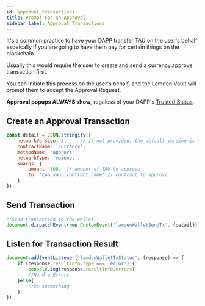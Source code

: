 ```yaml
---
id: approval_transactions
title: Prompt For an Approval
sidebar_label: Approval Transactions
---
```


It's a common practise to have your DAPP transfer TAU on the user's behalf espeically if you are going to have them pay for certain things on the blockchain.

Usually this would require the user to create and send a currency.approve transaction first.

You can initiate this process on the user's behalf, and the Lamden Vault will prompt them to accept the Approval Request.

**Approval popups ALWAYS show**, regaless of your DAPP's <u>[Trusted Status](/docs/wallet/accounts_linked_create#make-account-trusted)</u>.

## Create an Approval Transaction

```javascript
const detail = JSON.stringify({
    networkVersion: 2,     // if not provided, the default version is 1
    contractName: 'currency',
    methodName: 'approve',
    networkType: 'mainnet',
    kwargs: {
        amount: 100,  // amount of TAU to approve
        to: 'con_your_contract_name' // contract to approve
    }
});
```

## Send Transaction
```javascript
//Send transaction to the wallet
document.dispatchEvent(new CustomEvent('lamdenWalletSendTx', {detail}));
```

## Listen for Transaction Result
```javascript
document.addEventListener('lamdenWalletTxStatus', (response) => {
    if (response.resultInfo.type === 'error') {
        console.log(response.resultInfo.errors)
        //Handle Errors
    }else{
        //Do soemething
    } 
});
```



